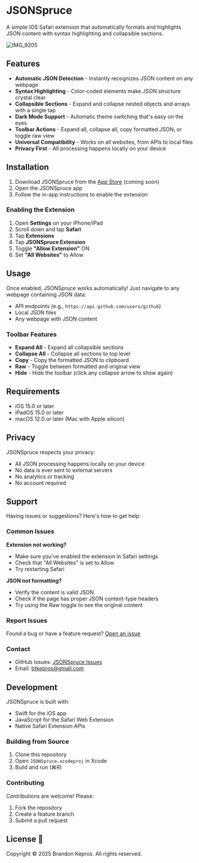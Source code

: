 # JSONSpruce 

A simple IOS Safari extension that automatically formats and highlights JSON content with syntax highlighting and collapsible sections.

![IMG_9205](https://github.com/user-attachments/assets/b1d76401-f89e-40c3-b2db-1797b4379767)



## Features 

- **Automatic JSON Detection** - Instantly recognizes JSON content on any webpage
- **Syntax Highlighting** - Color-coded elements make JSON structure crystal clear
- **Collapsible Sections** - Expand and collapse nested objects and arrays with a single tap
- **Dark Mode Support** - Automatic theme switching that's easy on the eyes
- **Toolbar Actions** - Expand all, collapse all, copy formatted JSON, or toggle raw view
- **Universal Compatibility** - Works on all websites, from APIs to local files
- **Privacy First** - All processing happens locally on your device

## Installation 

1. Download JSONSpruce from the [App Store](#) (coming soon)
2. Open the JSONSpruce app
3. Follow the in-app instructions to enable the extension

### Enabling the Extension

1. Open **Settings** on your iPhone/iPad
2. Scroll down and tap **Safari**
3. Tap **Extensions**
4. Tap **JSONSpruce Extension**
5. Toggle **"Allow Extension"** ON
6. Set **"All Websites"** to Allow

## Usage 

Once enabled, JSONSpruce works automatically! Just navigate to any webpage containing JSON data:

- API endpoints (e.g., `https://api.github.com/users/github`)
- Local JSON files
- Any webpage with JSON content

### Toolbar Features

- **Expand All** - Expand all collapsible sections
- **Collapse All** - Collapse all sections to top level
- **Copy** - Copy the formatted JSON to clipboard
- **Raw** - Toggle between formatted and original view
- **Hide** - Hide the toolbar (click any collapse arrow to show again)

## Requirements 

- iOS 15.0 or later
- iPadOS 15.0 or later
- macOS 12.0 or later (Mac with Apple silicon)

## Privacy 

JSONSpruce respects your privacy:
- All JSON processing happens locally on your device
- No data is ever sent to external servers
- No analytics or tracking
- No account required

## Support 

Having issues or suggestions? Here's how to get help:

### Common Issues

**Extension not working?**
- Make sure you've enabled the extension in Safari settings
- Check that "All Websites" is set to Allow
- Try restarting Safari

**JSON not formatting?**
- Verify the content is valid JSON
- Check if the page has proper JSON content-type headers
- Try using the Raw toggle to see the original content

### Report Issues

Found a bug or have a feature request? [Open an issue](https://github.com/[your-username]/JSONSpruce/issues)

### Contact

- GitHub Issues: [JSONSpruce Issues](https://github.com/btkepros/JSONSpruce/issues)
- Email: [btkepros@gmail.com](mailto:btkepros@gmail.com)

## Development 

JSONSpruce is built with:
- Swift for the iOS app
- JavaScript for the Safari Web Extension
- Native Safari Extension APIs

### Building from Source

1. Clone this repository
2. Open `JSONSpruce.xcodeproj` in Xcode
3. Build and run (⌘R)

### Contributing

Contributions are welcome! Please:
1. Fork the repository
2. Create a feature branch
3. Submit a pull request

## License 📄

Copyright © 2025 Brandon Kepros. All rights reserved.


